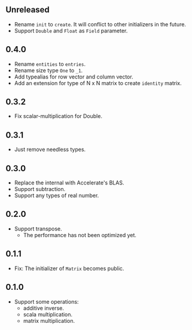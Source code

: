 ## Unreleased

- Rename `init` to `create`. It will conflict to other initializers in the future.
- Support `Double` and `Float` as `Field` parameter.


## 0.4.0

- Rename `entities` to `entries`.
- Rename size type `One` to `_1`.
- Add typealias for row vector and column vector.
- Add an extension for type of N x N matrix to create `identity` matrix.


## 0.3.2

- Fix scalar-multiplication for Double.


## 0.3.1

- Just remove needless types.


## 0.3.0

- Replace the internal with Accelerate's BLAS.
- Support subtraction.
- Support any types of real number.


## 0.2.0

- Support transpose.
    - The performance has not been optimized yet.


## 0.1.1

- Fix: The initializer of `Matrix` becomes public.


## 0.1.0

- Support some operations:
    - additive inverse.
    - scala multiplication.
    - matrix multiplication.
